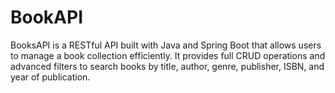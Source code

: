 # BookAPI
BooksAPI is a RESTful API built with Java and Spring Boot that allows users to manage a book collection efficiently. It provides full CRUD operations and advanced filters to search books by title, author, genre, publisher, ISBN, and year of publication.
